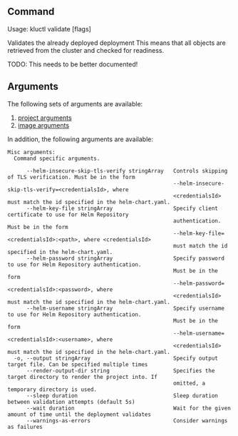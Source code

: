 <!-- This comment is uncommented when auto-synced to www-kluctl.io

---
title: "validate"
linkTitle: "validate"
weight: 10
description: >
    validate command
---
-->

## Command
<!-- BEGIN SECTION "validate" "Usage" false -->
Usage: kluctl validate [flags]

Validates the already deployed deployment
This means that all objects are retrieved from the cluster and checked for readiness.

TODO: This needs to be better documented!

<!-- END SECTION -->

## Arguments
The following sets of arguments are available:
1. [project arguments](./common-arguments.md#project-arguments)
1. [image arguments](./common-arguments.md#image-arguments)

In addition, the following arguments are available:
<!-- BEGIN SECTION "validate" "Misc arguments" true -->
```
Misc arguments:
  Command specific arguments.

      --helm-insecure-skip-tls-verify stringArray   Controls skipping of TLS verification. Must be in the form
                                                    --helm-insecure-skip-tls-verify=<credentialsId>, where
                                                    <credentialsId> must match the id specified in the helm-chart.yaml.
      --helm-key-file stringArray                   Specify client certificate to use for Helm Repository
                                                    authentication. Must be in the form
                                                    --helm-key-file=<credentialsId>:<path>, where <credentialsId>
                                                    must match the id specified in the helm-chart.yaml.
      --helm-password stringArray                   Specify password to use for Helm Repository authentication.
                                                    Must be in the form
                                                    --helm-password=<credentialsId>:<password>, where
                                                    <credentialsId> must match the id specified in the helm-chart.yaml.
      --helm-username stringArray                   Specify username to use for Helm Repository authentication.
                                                    Must be in the form
                                                    --helm-username=<credentialsId>:<username>, where
                                                    <credentialsId> must match the id specified in the helm-chart.yaml.
  -o, --output stringArray                          Specify output target file. Can be specified multiple times
      --render-output-dir string                    Specifies the target directory to render the project into. If
                                                    omitted, a temporary directory is used.
      --sleep duration                              Sleep duration between validation attempts (default 5s)
      --wait duration                               Wait for the given amount of time until the deployment validates
      --warnings-as-errors                          Consider warnings as failures

```
<!-- END SECTION -->
